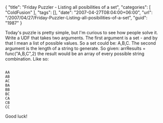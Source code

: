 {
	"title": "Friday Puzzler - Listing all posibilities of a set",
	"categories": [
		"ColdFusion"
	],
	"tags": [],
	"date": "2007-04-27T08:04:00+06:00",
	"url": "/2007/04/27/Friday-Puzzler-Listing-all-posibilities-of-a-set",
	"guid": "1987"
}

Today's puzzle is pretty simple, but I'm curious to see how people solve it. Write a UDF that takes two arguments. The first argument is a set - and by that I mean a list of possible values. So a set could be: A,B,C. The second argument is the length of a string to generate. So given: arrResults = func("A,B,C",2) the result would be an array of every possible string combination. Like so:

<code>
AA
AB
AC
BA
BB
BC
CA
CB
CC
</code>

Good luck!